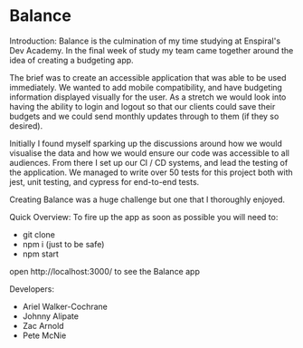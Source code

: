 # Balance

Introduction: 
Balance is the culmination of my time studying at Enspiral's Dev Academy. In the final week of study my team came together around the idea of creating a budgeting app. 

The brief was to create an accessible application that was able to be used immediately. We wanted to add mobile compatibility, and have budgeting information displayed visually for the user. As a stretch we would look into having the ability to login and logout so that our clients could save their budgets and we could send monthly updates through to them (if they so desired).

Initially I found myself sparking up the discussions around how we would visualise the data and how we would ensure our code was accessible to all audiences. From there I set up our CI / CD systems, and lead the testing of the application. We managed to write over 50 tests for this project both with jest, unit testing, and cypress for end-to-end tests. 

Creating Balance was a huge challenge but one that I thoroughly enjoyed.


Quick Overview:
To fire up the app as soon as possible you will need to:

* git clone 
* npm i (just to be safe)
* npm start

open http://localhost:3000/ to see the Balance app


Developers: 
- Ariel Walker-Cochrane
- Johnny Alipate 
- Zac Arnold 
- Pete McNie
